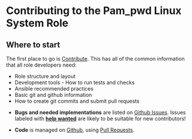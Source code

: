 Contributing to the Pam_pwd Linux System Role
=============================================

Where to start
--------------

The first place to go is [Contribute](https://linux-system-roles.github.io/contribute.html).
This has all of the common information that all role developers need:
* Role structure and layout
* Development tools - How to run tests and checks
* Ansible recommended practices
* Basic git and github information
* How to create git commits and submit pull requests

- **Bugs and needed implementations** are listed on [Github
  Issues](https://github.com/linux-system-roles/pam_pwd/issues). Issues labeled with
[**help
wanted**](https://github.com/linux-system-roles/pam_pwd/issues?q=is%3Aissue+is%3Aopen+label%3A%22help+wanted%22)
are likely to be suitable for new contributors!

- **Code** is managed on
  [Github](https://github.com/linux-system-roles/pam_pwd), using [Pull
Requests](https://help.github.com/en/github/collaborating-with-issues-and-pull-requests/about-pull-requests).


